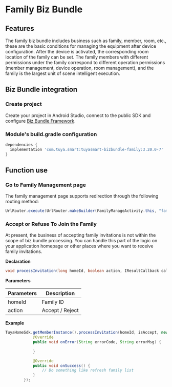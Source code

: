 # Family Biz Bundle

## Features

The family biz bundle includes business such as family, member, room, etc., these are the basic conditions for managing the equipment after device configuration. After the device is activated, the corresponding room location of the family can be set. The family members with different permissions under the family correspond to different operation permissions (member management, device operation, room management), and the family is the largest unit of scene intelligent execution.

## Biz Bundle integration

### Create project

Create your project in Android Studio, connect to the public SDK and configure [Biz Bundle Framework](../access.md).

### Module's build.gradle configuration

``` groovy
dependencies {
  implementation 'com.tuya.smart:tuyasmart-bizbundle-family:3.20.0-7'
}
```



## Function use

### Go to Family Management page

The family management page supports redirection through the following routing method:

```java
UrlRouter.execute(UrlRouter.makeBuilder(FamilyManageActivity.this, "family_manage"));
```

### Accept or Refuse To Join the Family

At present, the business of accepting family invitations is not within the scope of biz bundle processing. You can handle this part of the logic on your application homepage or other places where you want to receive family invitations.

**Declaration**

```java
void processInvitation(long homeId, boolean action, IResultCallback callBack)
```

**Parameters**

| Parameters | Description     |
| ---------- | --------------- |
| homeId     | Family ID       |
| action     | Accept / Reject |

**Example**

```java
TuyaHomeSdk.getMemberInstance().processInvitation(homeId, isAccept, new IResultCallback() {
            @Override
            public void onError(String errorCode, String errorMsg) {
                
            }

            @Override
            public void onSuccess() {
                // Do something like refresh family list
            }
        });
```



